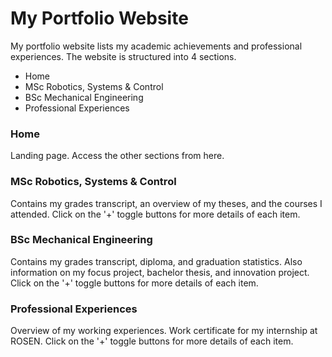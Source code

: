 # My Portfolio Website
My portfolio website lists my academic achievements and professional experiences. The website is structured into 4 sections.

* Home
* MSc Robotics, Systems & Control
* BSc Mechanical Engineering
* Professional Experiences

### Home
Landing page. Access the other sections from here.

### MSc Robotics, Systems & Control
Contains my grades transcript, an overview of my theses, and the courses I attended. Click on the '+' toggle buttons for more details of each item.

### BSc Mechanical Engineering
Contains my grades transcript, diploma, and graduation statistics. Also information on my focus project, bachelor thesis, and innovation project.  Click on the '+' toggle buttons for more details of each item.

### Professional Experiences
Overview of my working experiences. Work certificate for my internship at ROSEN.  Click on the '+' toggle buttons for more details of each item.


